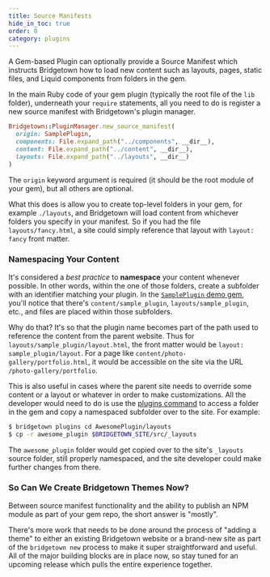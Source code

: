 ```yaml
---
title: Source Manifests
hide_in_toc: true
order: 0
category: plugins
---
```


A Gem-based Plugin can optionally provide a Source Manifest which instructs
Bridgetown how to load new content such as layouts, pages, static files, and Liquid
components from folders in the gem.

In the main Ruby code of your gem plugin (typically the root file of the `lib`
folder), underneath your `require` statements, all you need to do is register a new
source manifest with Bridgetown's plugin manager.

```ruby
Bridgetown::PluginManager.new_source_manifest(
  origin: SamplePlugin,
  components: File.expand_path("../components", __dir__),
  content: File.expand_path("../content", __dir__),
  layouts: File.expand_path("../layouts", __dir__)
)
```

The `origin` keyword argument is required (it should be the root module of your gem),
but all others are optional.

What this does is allow you to create top-level folders in your gem, for example `./layouts`,
and Bridgetown will load content from whichever folders you specify in your
manifest. So if you had the file `layouts/fancy.html`, a site could simply
reference that layout with `layout: fancy` front matter.

### Namespacing Your Content

It's considered a _best practice_ to **namespace** your content whenever possible.
In other words, within the one of those folders, create a subfolder with an
identifier matching your plugin. In the [`SamplePlugin` demo gem](https://github.com/bridgetownrb/bridgetown-sample-plugin),
you'll notice that there's `content/sample_plugin`, `layouts/sample_plugin`, etc.,
and files are placed within those subfolders.

Why do that? It's so that the plugin name becomes part of the path used to
reference the content from the parent website. Thus for `layouts/sample_plugin/layout.html`,
the front matter would be `layout: sample_plugin/layout`. For a page like
`content/photo-gallery/portfolio.html`, it would be accessible on the site via the
URL `/photo-gallery/portfolio`.

This is also useful in cases where the parent site needs to override some content
or a layout or whatever in order to make customizations. All the developer would
need to do is use the [plugins command](/docs/command-line-usage/) to access a
folder in the gem and copy a namespaced subfolder over to the site. For example:

```sh
$ bridgetown plugins cd AwesomePlugin/layouts
$ cp -r awesome_plugin $BRIDGETOWN_SITE/src/_layouts
```

The `awesome_plugin` folder would get copied over to the site's `_layouts` source
folder, still properly namespaced, and the site developer could make further
changes from there.

### So Can We Create Bridgetown Themes Now?

Between source manifest functionality and the ability to publish an NPM module as
part of your gem repo, the short answer is "mostly".

There's more work that needs to be done around the process of "adding a theme" to
either an existing Bridgetown website or a brand-new site as part of the
`bridgetown new` process to make it super straightforward and useful. All of the
major building blocks are in place now, so stay tuned for an upcoming release which
pulls the entire experience together.

